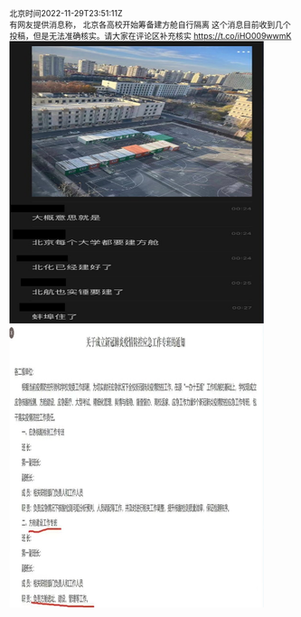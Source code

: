 北京时间2022-11-29T23:51:11Z<br>有网友提供消息称， 北京各高校开始筹备建方舱自行隔离
这个消息目前收到几个投稿，但是无法准确核实。请大家在评论区补充核实 https://t.co/iHO009wwmK<br><img src='/temp/image/2022/o-Month-11/1597619187794743298_0.jpg' width='450' height='500'><img src='/temp/image/2022/o-Month-11/1597619187794743298_1.jpg' width='450' height='500'><br><br>